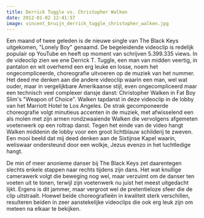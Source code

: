 ```yaml
---
title: Derrick Tuggle vs. Christopher Walken
date: 2012-01-02 12:41:57
image: vincent_bruijn_derrick_tuggle_christopher_walken.jpg
---
```


Een maand of twee geleden is de nieuwe single van The Black Keys uitgekomen, "Lonely Boy" genaamd. De begeleidende videoclip is redelijk populair op YouTube en heeft op moment van schrijven 5.399.335 views. In de videoclip zien we ene Derrick T. Tuggle, een man van midden veertig, in pantalon en wit overhemd een erg leuke en losse, noem het ongecompliceerde, choreografie uitvoeren op de muziek van het nummer. Het deed me denken aan die andere videoclip waarin een man, wel wat ouder, maar in vergelijkbare Amerikaanse stijl, even ongecompliceerd maar een technisch veel complexer dansje danst: Christopher Walken in Fat Boy Slim's "Weapon of Choice". Walken tapdanst in deze videoclip in de lobby van het Marriott Hotel te Los Angeles. De strak gecomponeerde choreografie volgt minutieus accenten in de muziek, met afwisselend een als molen met zijn armen rondzwaaiende Walken die vervolgens afgemeten voetenwerk op een roltrap danst. Tegen het einde van de video hangt Walken middenin de lobby voor een groot lichtblauw schilderij te zweven. Een mooi beeld dat mij deed denken aan de Sixtijnse Kapel waarin, weliswaar ondersteund door een wolkje, Jezus evenzo in het luchtledige hangt.

De min of meer anonieme danser bij The Black Keys zet daarentegen slechts enkele stappen naar rechts tijdens zijn dans. Het wat knullige camerawerk volgt die beweging nog wel, maar verzuimt om de danser ten voeten uit te tonen, terwijl zijn voetenwerk nu juist het meest uitgedacht lijkt. Ergens is dit jammer, maar vergroot wel de pretentieloze sfeer die de clip uitstraalt. Hoewel beide choreografieën in kwaliteit sterk verschillen, resulteren beiden in zeer aanstekelijke videoclips die ook erg leuk zijn om meteen na elkaar te bekijken.
